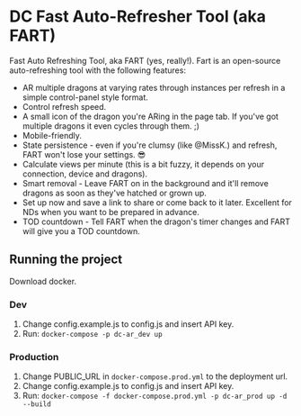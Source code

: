 # DC Fast Auto-Refresher Tool (aka FART)
Fast Auto Refreshing Tool, aka FART (yes, really!). Fart is an open-source auto-refreshing tool with the following features:
- AR multiple dragons at varying rates through instances per refresh in a simple control-panel style format.
- Control refresh speed.
- A small icon of the dragon you're ARing in the page tab. If you've got multiple dragons it even cycles through them. ;)
- Mobile-friendly.
- State persistence - even if you're clumsy (like @MissK.) and refresh, FART won't lose your settings. 😎
- Calculate views per minute (this is a bit fuzzy, it depends on your connection, device and dragons).
- Smart removal - Leave FART on in the background and it'll remove dragons as soon as they've hatched or grown up.
- Set up now and save a link to share or come back to it later. Excellent for NDs when you want to be prepared in advance.
- TOD countdown - Tell FART when the dragon's timer changes and FART will give you a TOD countdown.

## Running the project
Download docker.

### Dev
1. Change config.example.js to config.js and insert API key.
2. Run:
```docker-compose -p dc-ar_dev up```

### Production
1. Change PUBLIC_URL in `docker-compose.prod.yml` to the deployment url.
2. Change config.example.js to config.js and insert API key.
3. Run:
```docker-compose -f docker-compose.prod.yml -p dc-ar_prod up -d --build```